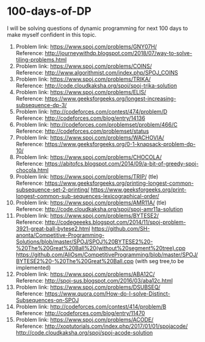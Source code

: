 # 100-days-of-DP
I will be solving questions of dynamic programming for next 100 days to make myself confident in this topic.

1. Problem link: https://www.spoj.com/problems/GNY07H/ <br />
   Reference: http://journeywithdp.blogspot.com/2018/07/way-to-solve-tiling-problems.html
2. Problem link: https://www.spoj.com/problems/COINS/  <br />
   Reference: http://www.algorithmist.com/index.php/SPOJ_COINS
3. Problem link: https://www.spoj.com/problems/TRIKA/   <br />
   Reference: http://code.cloudkaksha.org/spoj/spoj-trika-solution
4. Problem link: https://www.spoj.com/problems/ELIS/   <br />
   Reference: https://www.geeksforgeeks.org/longest-increasing-subsequence-dp-3/
5. Problem link: http://codeforces.com/contest/474/problem/D   <br />
   Reference: http://codeforces.com/blog/entry/14136
6. Problem link: http://codeforces.com/problemset/problem/466/C   <br />
   Reference: http://codeforces.com/problemset/status
7. Problem link: https://www.spoj.com/problems/WACHOVIA/   <br />
   Reference: https://www.geeksforgeeks.org/0-1-knapsack-problem-dp-10/
8. Problem link: https://www.spoj.com/problems/CHOCOLA/   <br />
   Reference: https://abitofcs.blogspot.com/2014/09/a-bit-of-greedy-spoj-chocola.html
9. Problem link: https://www.spoj.com/problems/TRIP/  (tle) <br />
   Reference: https://www.geeksforgeeks.org/printing-longest-common-subsequence-set-2-printing/
              https://www.geeksforgeeks.org/print-longest-common-sub-sequences-lexicographical-order/
10. Problem link: https://www.spoj.com/problems/AMR11A/  (tle) <br />
    Reference: http://code.cloudkaksha.org/spoj/spoj-amr11a-solution
11. Problem link: https://www.spoj.com/problems/BYTESE2/ <br />
    Reference: http://codegeeeks.blogspot.com/2014/11/spoj-problem-3921-great-ball-bytese2.html
               https://github.com/SH-anonta/Competitive-Programming-Solutions/blob/master/SPOJ/SPOJ%20BYTESE2%20-%20The%20Great%20Ball%20(without%20segment%20tree).cpp
               https://github.com/AliOsm/CompetitiveProgramming/blob/master/SPOJ/BYTESE2%20-%20The%20Great%20Ball.cpp (with seg tree,to be implemented)
12. Problem link: https://www.spoj.com/problems/ABA12C/ <br />
    Reference: http://spoj-sus.blogspot.com/2016/03/aba12c.html
13. Problem link: https://www.spoj.com/problems/DSUBSEQ/ <br />
    Reference: https://www.quora.com/How-do-I-solve-Distinct-Subsequences-on-SPOJ
14. Problem link: http://codeforces.com/contest/414/problem/B <br />
    Reference: http://codeforces.com/blog/entry/11470
15. Problem link: https://www.spoj.com/problems/ACODE/ <br />
    Reference: http://xoptutorials.com/index.php/2017/01/01/spojacode/
               http://code.cloudkaksha.org/spoj/spoj-acode-solution
               
